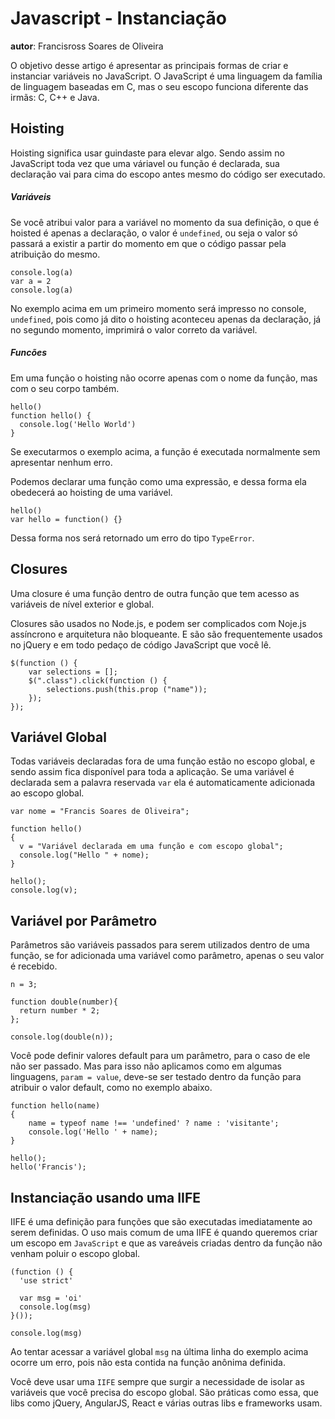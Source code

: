 # Javascript - Instanciação
**autor**: Francisross Soares de Oliveira

O objetivo desse artigo é apresentar as principais formas de criar e instanciar variáveis no JavaScript. O JavaScript é uma linguagem da família de linguagem baseadas em C, mas o seu escopo funciona diferente das irmãs: C, C++ e Java.

## Hoisting
Hoisting significa usar guindaste para elevar algo. Sendo assim no JavaScript toda vez que uma váriavel ou função é declarada, sua declaração vai para cima do escopo antes mesmo do código ser executado.

##### Variáveis
Se você atribui valor para a variável no momento da sua definição, o que é hoisted é apenas a declaração, o valor é `undefined`, ou seja o valor só passará a existir a partir do momento em que o código passar pela atribuição do mesmo.

```
console.log(a)
var a = 2
console.log(a)
```
No exemplo acima em um primeiro momento será impresso no console, `undefined`, pois como já dito o hoisting aconteceu apenas da declaração, já no segundo momento, imprimirá o valor correto da variável.

##### Funcões
Em uma função o hoisting não ocorre apenas com o nome da função, mas com o seu corpo também.
```
hello()
function hello() {
  console.log('Hello World')
}
```
Se executarmos o exemplo acima, a função é executada normalmente sem apresentar nenhum erro.

Podemos declarar uma função como uma expressão, e dessa forma ela obedecerá ao hoisting de uma variável.
```
hello()
var hello = function() {}
```
Dessa forma nos será retornado um erro do tipo `TypeError`.

## Closures
Uma closure é uma função dentro de outra função que tem acesso as variáveis de nível exterior e global.

Closures são usados no Node.js, e podem ser complicados com Noje.js assíncrono e arquitetura não bloqueante. E são são frequentemente usados no jQuery e em todo pedaço de código JavaScript que você lê.
```
$(function () {
    var selections = [];
    $(".class").click(function () {
        selections.push(this.prop ("name"));
    });
});
```

## Variável Global
Todas variáveis declaradas fora de uma função estão no escopo global, e sendo assim fica disponível para toda a aplicação. Se uma variável é declarada sem a palavra reservada `var` ela é automaticamente adicionada ao escopo global.

```
var nome = "Francis Soares de Oliveira";

function hello()
{
  v = "Variável declarada em uma função e com escopo global";
  console.log("Hello " + nome);
}

hello();
console.log(v);
```

## Variável por Parâmetro

Parâmetros são variáveis passados para serem utilizados dentro de uma função, se for adicionada uma variável como parâmetro, apenas o seu valor é recebido.

```
n = 3;

function double(number){
  return number * 2;
};

console.log(double(n));
```

Você pode definir valores default para um parâmetro, para o caso de ele não ser passado. Mas para isso não aplicamos como em algumas linguagens, `param = value`, deve-se ser testado dentro da função para atribuir o valor default, como no exemplo abaixo.

```
function hello(name)
{
    name = typeof name !== 'undefined' ? name : 'visitante';
    console.log('Hello ' + name);
}

hello();
hello('Francis');
```

## Instanciação usando uma IIFE

IIFE é uma definição para funções que são executadas imediatamente ao serem definidas. O uso mais comum de uma IIFE é quando queremos criar um escopo em `JavaScript` e que as vareáveis criadas dentro da função não venham poluir o escopo global.

```
(function () {
  'use strict'

  var msg = 'oi'
  console.log(msg)
}());

console.log(msg)
```

Ao tentar acessar a variável global `msg` na última linha do exemplo acima ocorre um erro, pois não esta contida na função anônima definida.

Você deve usar uma `IIFE` sempre que surgir a necessidade de isolar as variáveis que você precisa do escopo global. São práticas como essa, que libs como jQuery, AngularJS, React e várias outras libs e frameworks usam.
